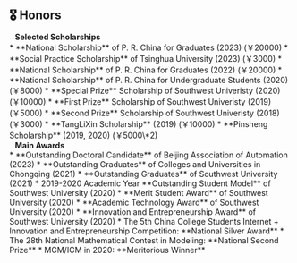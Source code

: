 <h1 id="honors"></h1>

<h2 style="margin: 60px 0px 10px;">🎖 Honors</h2>

<h4 style="margin:0 10px 0;">Selected Scholarships</h4>
* **National Scholarship** of P. R. China for Graduates (2023) (￥20000)
* **Social Practice Scholarship** of Tsinghua University (2023) (￥3000)
* **National Scholarship** of P. R. China for Graduates (2022) (￥20000)
* **National Scholarship** of P. R. China for Undergraduate Students (2020) (￥8000)
* **Special Prize** Scholarship of Southwest Univeristy (2020) (￥10000)
* **First Prize** Scholarship of Southwest Univeristy (2019) (￥5000)
* **Second Prize** Scholarship of Southwest Univeristy (2018) (￥3000)
* **TangLiXin Scholarship** (2019) (￥10000)
* **Pinsheng Scholarship** (2019, 2020) (￥5000\*2)

<h4 style="margin:0 10px 0;">Main Awards</h4>
* **Outstanding Doctoral Candidate** of Beijing Association of Automation (2023)
* **Outstanding Graduates** of Colleges and Universities in Chongqing (2021)
* **Outstanding Graduates** of Southwest University (2021)
* 2019-2020 Academic Year **Outstanding Student Model** of Southwest University (2020)
* **Merit Student Award** of Southwest University (2020)
* **Academic Technology Award** of Southwest University (2020)
* **Innovation and Entrepreneurship Award** of Southwest University (2020)
* The 5th China College Students Internet + Innovation and Entrepreneurship Competition: **National Silver Award**
* The 28th National Mathematical Contest in Modeling: **National Second Prize**
* MCM/ICM in 2020: **Meritorious Winner**
